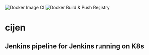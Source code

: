 ![Docker Image CI](https://github.com/VinayKadalagi/cijen/workflows/Docker%20Image%20CI/badge.svg?branch=master)
![Docker Build & Push Registry](https://github.com/VinayKadalagi/cijen/workflows/Docker%20Build%20&%20Push%20Registry/badge.svg)
# cijen

## Jenkins pipeline for Jenkins running on K8s 
